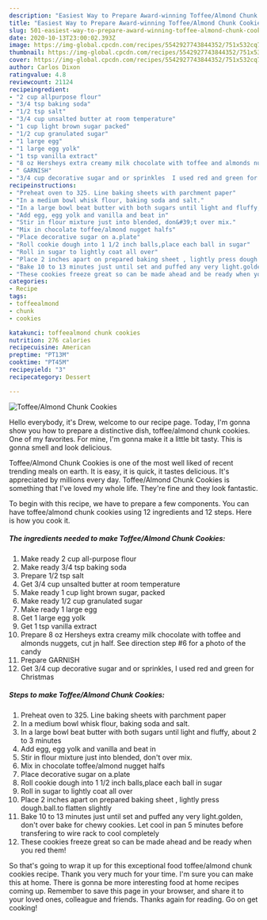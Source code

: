 ```yaml
---
description: "Easiest Way to Prepare Award-winning Toffee/Almond Chunk Cookies"
title: "Easiest Way to Prepare Award-winning Toffee/Almond Chunk Cookies"
slug: 501-easiest-way-to-prepare-award-winning-toffee-almond-chunk-cookies
date: 2020-10-13T23:00:02.393Z
image: https://img-global.cpcdn.com/recipes/5542927743844352/751x532cq70/toffeealmond-chunk-cookies-recipe-main-photo.jpg
thumbnail: https://img-global.cpcdn.com/recipes/5542927743844352/751x532cq70/toffeealmond-chunk-cookies-recipe-main-photo.jpg
cover: https://img-global.cpcdn.com/recipes/5542927743844352/751x532cq70/toffeealmond-chunk-cookies-recipe-main-photo.jpg
author: Carlos Dixon
ratingvalue: 4.8
reviewcount: 21124
recipeingredient:
- "2 cup allpurpose flour"
- "3/4 tsp baking soda"
- "1/2 tsp salt"
- "3/4 cup unsalted butter at room temperature"
- "1 cup light brown sugar packed"
- "1/2 cup granulated sugar"
- "1 large egg"
- "1 large egg yolk"
- "1 tsp vanilla extract"
- "8 oz Hersheys extra creamy milk chocolate with toffee and almonds nuggets  cut jn half  See direction step 6 for a photo of the candy"
- " GARNISH"
- "3/4 cup decorative sugar and or sprinkles  I used red and green for Christmas"
recipeinstructions:
- "Preheat oven to 325. Line baking sheets with parchment paper"
- "In a medium bowl whisk flour, baking soda and salt."
- "In a large bowl beat butter with both sugars until light and fluffy, about 2 to 3 minutes"
- "Add egg, egg yolk and vanilla and beat in"
- "Stir in flour mixture just into blended, don&#39;t over mix."
- "Mix in chocolate toffee/almond nugget halfs"
- "Place decorative sugar on a.plate"
- "Roll cookie dough into 1 1/2 inch balls,place each ball in sugar"
- "Roll in sugar to lightly coat all over"
- "Place 2 inches apart on prepared baking sheet , lightly press dough.ball.to flatten slightly"
- "Bake 10 to 13 minutes just until set and puffed any very light.golden, don&#39;t over bake for chewy cookies. Let cool in pan 5 minutes before transfering to wire rack to cool completely"
- "These cookies freeze great so can be made ahead and be ready when you red them!"
categories:
- Recipe
tags:
- toffeealmond
- chunk
- cookies

katakunci: toffeealmond chunk cookies 
nutrition: 276 calories
recipecuisine: American
preptime: "PT13M"
cooktime: "PT45M"
recipeyield: "3"
recipecategory: Dessert

---
```



![Toffee/Almond Chunk Cookies](https://img-global.cpcdn.com/recipes/5542927743844352/751x532cq70/toffeealmond-chunk-cookies-recipe-main-photo.jpg)

Hello everybody, it's Drew, welcome to our recipe page. Today, I'm gonna show you how to prepare a distinctive dish, toffee/almond chunk cookies. One of my favorites. For mine, I'm gonna make it a little bit tasty. This is gonna smell and look delicious.



Toffee/Almond Chunk Cookies is one of the most well liked of recent trending meals on earth. It is easy, it is quick, it tastes delicious. It's appreciated by millions every day. Toffee/Almond Chunk Cookies is something that I've loved my whole life. They're fine and they look fantastic.


To begin with this recipe, we have to prepare a few components. You can have toffee/almond chunk cookies using 12 ingredients and 12 steps. Here is how you cook it.

<!--inarticleads1-->

##### The ingredients needed to make Toffee/Almond Chunk Cookies:

1. Make ready 2 cup all-purpose flour
1. Make ready 3/4 tsp baking soda
1. Prepare 1/2 tsp salt
1. Get 3/4 cup unsalted butter at room temperature
1. Make ready 1 cup light brown sugar, packed
1. Make ready 1/2 cup granulated sugar
1. Make ready 1 large egg
1. Get 1 large egg yolk
1. Get 1 tsp vanilla extract
1. Prepare 8 oz Hersheys extra creamy milk chocolate with toffee and almonds nuggets,  cut jn half.  See direction step #6 for a photo of the candy
1. Prepare  GARNISH
1. Get 3/4 cup decorative sugar and or sprinkles,  I used red and green for Christmas




<!--inarticleads2-->

##### Steps to make Toffee/Almond Chunk Cookies:

1. Preheat oven to 325. Line baking sheets with parchment paper
1. In a medium bowl whisk flour, baking soda and salt.
1. In a large bowl beat butter with both sugars until light and fluffy, about 2 to 3 minutes
1. Add egg, egg yolk and vanilla and beat in
1. Stir in flour mixture just into blended, don&#39;t over mix.
1. Mix in chocolate toffee/almond nugget halfs
1. Place decorative sugar on a.plate
1. Roll cookie dough into 1 1/2 inch balls,place each ball in sugar
1. Roll in sugar to lightly coat all over
1. Place 2 inches apart on prepared baking sheet , lightly press dough.ball.to flatten slightly
1. Bake 10 to 13 minutes just until set and puffed any very light.golden, don&#39;t over bake for chewy cookies. Let cool in pan 5 minutes before transfering to wire rack to cool completely
1. These cookies freeze great so can be made ahead and be ready when you red them!




So that's going to wrap it up for this exceptional food toffee/almond chunk cookies recipe. Thank you very much for your time. I'm sure you can make this at home. There is gonna be more interesting food at home recipes coming up. Remember to save this page in your browser, and share it to your loved ones, colleague and friends. Thanks again for reading. Go on get cooking!
